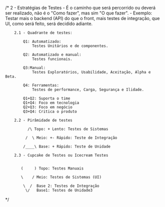 /*
    2 - Estratégias de Testes
        - É o caminho que será percorrido ou deverá ser realizado, não é o "Como fazer", mas sim "O que fazer".
          - Exemplo: Testar mais o backend (API) do que o front, mais testes de integração, que UI, como será feito, será decidido adiante.

        2.1 - Quadrante de testes:

            Q1: Automatizado:
                Testes Unitários e de componentes.

            Q2: Automatizado e manual:
                Testes funcionais.

            Q3:Manual:
                Testes Exploratórios, Usabilidade, Aceitação, Alpha e Beta.

            Q4: Ferramentas:
                Testes de performance, Carga, Segurança e Ilidade.

            Q1+Q2: Suporta o time
            Q1+Q4: Foco em tecnologia
            Q2+Q3: Foco em negócio
            Q3+Q4: Critica o produto

        2.2 - Pirâmidade de testes

              /\ Topo: + Lento: Testes de Sistemas

             /  \ Meio: +- Rápido: Teste de Integração

            /____\ Base: + Rápido: Teste de Unidade

        2.3 - Cupcake de Testes ou Icecream Testes


           (     ) Topo: Testes Manuais

           \    / Meio: Testes de Sistemas (UI)

            \  /  Base 2: Testes de Integração
             \/   Base1: Testes de Unidade3
*/